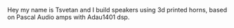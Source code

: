 Hey my name is Tsvetan and I build speakers using 3d printed horns, based on Pascal Audio amps with Adau1401 dsp.
